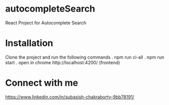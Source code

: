 # autocompleteSearch
React Project for Autocomplete Search

# Installation
Clone the project and run the following commands
    . npm run ci-all
    . npm run start
    . open in chrome http://localhost:4200/ (frontend)


# Connect with me
https://www.linkedin.com/in/subasish-chakraborty-9bb78191/